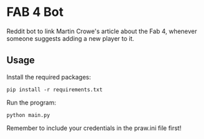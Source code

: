 # FAB 4 Bot
Reddit bot to link Martin Crowe's article about the Fab 4, whenever someone suggests adding a new player to it.

## Usage
Install the required packages: 

    pip install -r requirements.txt
   
Run the program:

    python main.py
   
Remember to include your credentials in the praw.ini file first!
